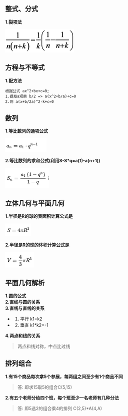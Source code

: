 ## 整式、分式
**1.裂项法**

![裂项公式](images/裂项公式.gif)

## 方程与不等式
**1.配方法**
```
根据公式 ax^2+bx+c=0;
1.提取a观察 b/2 => a(x^2+b/a)+c=0
2.则 a(x+b/2a)^2-k+c=0
```
## 数列
**1.等比数列的通项公式**

![等比数列的通项公式](images/等比数列通项公式.png)

**2.等比数列的求和公式(利用S-S*q=a(1)-a(n+1))**

![等比数列的通项公式](images/等比数列求和公式.png)
## 立体几何与平面几何
**1.半径是R的球的表面积计算公式是**

![球的表面积](images/球的表面积公式.png)

**2.半径是R的球的体积计算公式是**

![球的体积](images/球的体积公式.png)

## 平面几何解析
**1.圆的公式**   
**2.直线与圆的关系**   
**3.直线与直线的关系**
 - 1) 平行 k1=k2
 - 2) 垂直 k1*k2=-1

**4.两点和线的关系**
> 两点和线对称，中点比过线

## 排列组合

**1.有15个商品每次拿5个参展，每两组之间至少有1个商品不同** 
> 答: 即求15取5的组合C(5,15)

**2.有五个老师分给四个班，每个班至少一名老师有几种分法** 
> 答: 即5选2的组合乘4的排列 C(2,5)*A(4,A)
